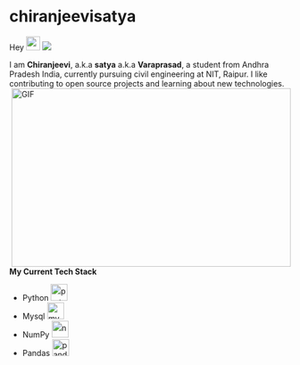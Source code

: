 
# chiranjeevisatya
Hey <img src="https://media.giphy.com/media/hvRJCLFzcasrR4ia7z/giphy.gif" width="25px"> ![](https://visitor-badge.glitch.me/badge?page_id=satyaram413.satyaram413)

I am **Chiranjeevi**, a.k.a **satya** a.k.a **Varaprasad**, a student from Andhra Pradesh India, currently pursuing civil engineering at NIT, Raipur. I like contributing to open source projects and learning about new technologies. <br />
<img align="right" alt="GIF" src="https://github.com/abhisheknaiidu/abhisheknaiidu/blob/master/code.gif?raw=true" width="500" height="320" />

**My Current Tech Stack**
- Python <img src="https://cdn.jsdelivr.net/gh/devicons/devicon/icons/python/python-original.svg" height="30" alt="python logo" style="line-height: 1.5;" />
  <img width="12" />
- Mysql <img src="https://cdn.jsdelivr.net/gh/devicons/devicon/icons/mysql/mysql-original.svg" height="30" alt="mysql logo" style="line-height: 1.5;" />
  <img width="12" />
- NumPy <img src="https://cdn.jsdelivr.net/gh/devicons/devicon/icons/numpy/numpy-original.svg" height="30" alt="numpy logo"  style="line-height: 1.5;"/>
  <img width="12" />
- Pandas <img src="https://cdn.jsdelivr.net/gh/devicons/devicon/icons/pandas/pandas-original.svg" height="30" alt="pandas logo" />
